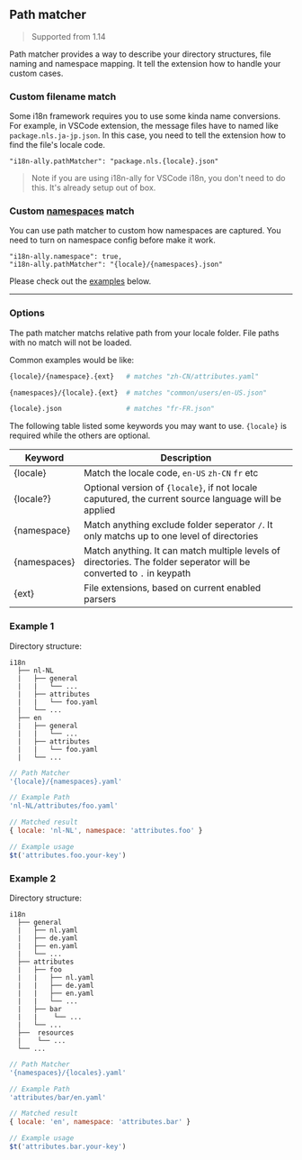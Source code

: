 ## Path matcher

> Supported from 1.14

Path matcher provides a way to describe your directory structures, file naming and namespace mapping. It tell the extension how to handle your custom cases.

### Custom filename match

Some i18n framework requires you to use some kinda name conversions. For example, in VSCode extension, the message files have to named like `package.nls.ja-jp.json`. In this case, you need to tell the extension how to find the file's locale code.

```jsonc
"i18n-ally.pathMatcher": "package.nls.{locale}.json"
```

> Note if you are using i18n-ally for VSCode i18n, you don't need to do this. It's already setup out of box.

### Custom [namespaces](./namespace.md) match

You can use path matcher to custom how namespaces are captured. You need to turn on namespace config before make it work.

```jsonc
"i18n-ally.namespace": true,
"i18n-ally.pathMatcher": "{locale}/{namespaces}.json"
```

Please check out the [examples](#example-1) below.

----------

### Options

The path matcher matchs relative path from your locale folder. File paths with no match will not be loaded.

Common examples would be like:

```bash
{locale}/{namespace}.{ext}   # matches "zh-CN/attributes.yaml"

{namespaces}/{locale}.{ext}  # matches "common/users/en-US.json"

{locale}.json                # matches "fr-FR.json"
```

The following table listed some keywords you may want to use. `{locale}` is required while the others are optional.

| Keyword      | Description |
| -----------  | ----------- |
| {locale}     | Match the locale code, `en-US` `zh-CN` `fr` etc |
| {locale?}    | Optional version of `{locale}`, if not locale caputured, the current source language will be applied |
| {namespace}  | Match anything exclude folder seperator `/`. It only matchs up to one level of directories |
| {namespaces} | Match anything. It can match multiple levels of directories. The folder seperator will be converted to `.` in keypath |
| {ext}        | File extensions, based on current enabled parsers |


### Example 1

Directory structure:

```
i18n
  ├── nl-NL
  |   ├── general
  |   |   └── ...
  |   ├── attributes
  |   |   └── foo.yaml
  |   └── ...
  ├── en
  |   ├── general
  |   |   └── ...
  |   ├── attributes
  |   |   └── foo.yaml
  |   └── ...
```

```js
// Path Matcher
'{locale}/{namespaces}.yaml'

// Example Path
'nl-NL/attributes/foo.yaml'

// Matched result
{ locale: 'nl-NL', namespace: 'attributes.foo' }

// Example usage
$t('attributes.foo.your-key')
```

### Example 2

Directory structure:

```
i18n
  ├── general
  |   ├── nl.yaml
  |   ├── de.yaml
  |   ├── en.yaml
  |   └── ...
  ├── attributes
  |   ├── foo
  |   |   ├── nl.yaml
  |   |   ├── de.yaml
  |   |   ├── en.yaml
  |   |   └── ...
  |   ├── bar
  |   |    └── ...
  |   └── ...
  ├──  resources
  |    └── ...
  └── ...
```

```js
// Path Matcher
'{namespaces}/{locales}.yaml'

// Example Path
'attributes/bar/en.yaml'

// Matched result
{ locale: 'en', namespace: 'attributes.bar' }

// Example usage
$t('attributes.bar.your-key')
```
